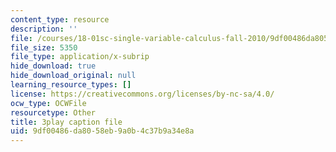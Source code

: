 ```yaml
---
content_type: resource
description: ''
file: /courses/18-01sc-single-variable-calculus-fall-2010/9df00486da8058eb9a0b4c37b9a34e8a_aefQ2FYugAY.vtt
file_size: 5350
file_type: application/x-subrip
hide_download: true
hide_download_original: null
learning_resource_types: []
license: https://creativecommons.org/licenses/by-nc-sa/4.0/
ocw_type: OCWFile
resourcetype: Other
title: 3play caption file
uid: 9df00486-da80-58eb-9a0b-4c37b9a34e8a
---
```

